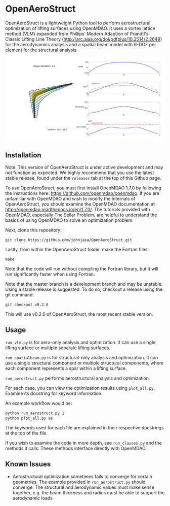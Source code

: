 # OpenAeroStruct

OpenAeroStruct is a lightweight Python tool to perform aerostructural optimization of lifting surfaces using OpenMDAO. It uses a vortex lattice method (VLM) expanded from Phillips' Modern Adaption of Prandtl's Classic Lifting Line Theory (http://arc.aiaa.org/doi/pdfplus/10.2514/2.2649) for the aerodynamics analysis and a spatial beam model with 6-DOF per element for the structural analysis.

![Optimized CRM-type wing with 30 panels](/example.png?raw=true "Example Optimization Result and Visualization")

## Installation

Note: This version of OpenAeroStruct is under active development and may not function as expected. We highly recommend that you use the latest stable release, found under the `releases` tab at the top of this Github page.

To use OpenAeroStruct, you must first install OpenMDAO 1.7.0 by following the instructions here: https://github.com/openmdao/openmdao. If you are unfamiliar with OpenMDAO and wish to modify the internals of OpenAeroStruct, you should examine the OpenMDAO documentation at http://openmdao.readthedocs.io/en/1.7.0/. The tutorials provided with OpenMDAO, especially The Sellar Problem, are helpful to understand the basics of using OpenMDAO to solve an optimization problem.

Next, clone this repository:

    git clone https://github.com/johnjasa/OpenAeroStruct.git

Lastly, from within the OpenAeroStruct folder, make the Fortran files:

    make

Note that the code will run without compiling the Fortran library, but it will run significantly faster when using Fortran.

Note that the master branch is a development branch and may be unstable. Using a stable release is suggested. To do so, checkout a release using the git command:

    git checkout v0.2.0

This will use v0.2.0 of OpenAeroStruct, the most recent stable version.

## Usage

`run_vlm.py` is for aero-only analysis and optimization. It can use a single lifting surface or multiple separate lifting surfaces.

`run_spatialbeam.py` is for structural-only analysis and optimization. It can use a single structural component or multiple structural components, where each component represents a spar within a lifting surface.

`run_aerostruct.py` performs aerostructural analysis and optimization.


For each case, you can view the optimization results using `plot_all.py`. Examine its docstring for keyword information.

An example workflow would be:

    python run_aerostruct.py 1
    python plot_all.py as

The keywords used for each file are explained in their respective docstrings at the top of the file.

If you wish to examine the code in more depth, see `run_classes.py` and the methods it calls. These methods interface directly with OpenMDAO.

## Known Issues

* Aerostructural optimization sometimes fails to converge for certain geometries. The example provided in `run_aerostruct.py` should converge. The structural and aerodynamic values must make sense together, e.g. the beam thickness and radius must be able to support the aerodynamic loads.
